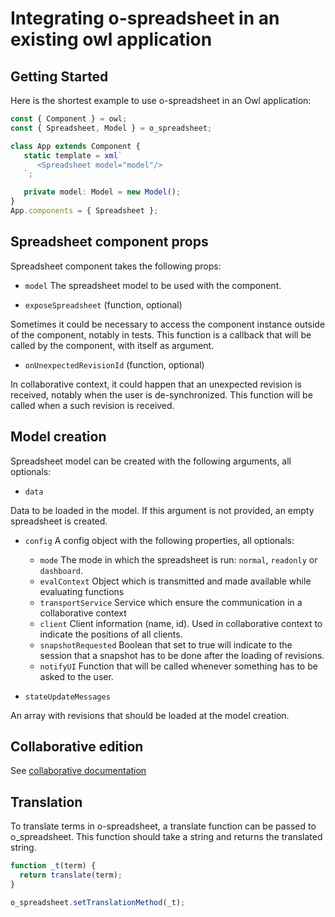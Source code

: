 # Integrating o-spreadsheet in an existing owl application

## Getting Started

Here is the shortest example to use o-spreadsheet in an Owl application:

```typescript
const { Component } = owl;
const { Spreadsheet, Model } = o_spreadsheet;

class App extends Component {
   static template = xml`
      <Spreadsheet model="model"/>
   `;

   private model: Model = new Model();
}
App.components = { Spreadsheet };
```

## Spreadsheet component props

Spreadsheet component takes the following props:

- `model`
  The spreadsheet model to be used with the component.

- `exposeSpreadsheet` (function, optional)

Sometimes it could be necessary to access the component instance outside of the component, notably in tests. This function is a callback that will be called by the component, with itself as argument.

- `onUnexpectedRevisionId` (function, optional)

In collaborative context, it could happen that an unexpected revision is received, notably when the user is de-synchronized. This function will be called when a such revision is received.

## Model creation

Spreadsheet model can be created with the following arguments, all optionals:

- `data`

Data to be loaded in the model. If this argument is not provided, an empty spreadsheet is created.

- `config` A config object with the following properties, all optionals:

  - `mode` The mode in which the spreadsheet is run: `normal`, `readonly` or `dashboard`.
  - `evalContext` Object which is transmitted and made available while evaluating functions
  - `transportService` Service which ensure the communication in a collaborative context
  - `client` Client information (name, id). Used in collaborative context to indicate the positions of all clients.
  - `snapshotRequested` Boolean that set to true will indicate to the session that a snapshot has to be done after the loading of revisions.
  - `notifyUI` Function that will be called whenever something has to be asked to the user.

- `stateUpdateMessages`

An array with revisions that should be loaded at the model creation.

## Collaborative edition

See [collaborative documentation](collaborative.md)

## Translation

To translate terms in o-spreadsheet, a translate function can be passed to o_spreadsheet.
This function should take a string and returns the translated string.

```typescript
function _t(term) {
  return translate(term);
}

o_spreadsheet.setTranslationMethod(_t);
```
